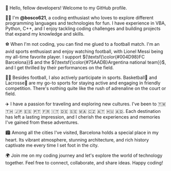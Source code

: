👋 Hello, fellow developers! Welcome to my GitHub profile.

👨‍💻 I'm <b>@bosco621</b>, a coding enthusiast who loves to explore different programming languages and technologies for fun. I have experience in VBA, Python, C++, and I enjoy tackling coding challenges and building projects that expand my knowledge and skills.

⚽️ When I'm not coding, you can find me glued to a football match. I'm an avid sports enthusiast and enjoy watching football, with Lionel Messi being my all-time favorite player. I support ${\textsf{\color{#004D98}FC Barcelona}}$ and the ${\textsf{\color{#75AADB}Argentina national team}}$, and I get thrilled by their performances on the field.

🏃🏻 Besides football, I also actively participate in sports. Basketball🏀 and Lacrosse🥍 are my go-to sports for staying active and engaging in friendly competition. There's nothing quite like the rush of adrenaline on the court or field.

✈️ I have a passion for traveling and exploring new cultures. I've been to 🇹🇼 🇹🇭 🇯🇵 🇪🇸 🇵🇹 🇫🇷 🇮🇹 🇩🇪 🇸🇪 🇲🇦 🇨🇿 🇦🇹 🇭🇺 🇦🇩. Each destination has left a lasting impression, and I cherish the experiences and memories I've gained from these adventures.

🏙️ Among all the cities I've visited, Barcelona holds a special place in my heart. Its vibrant atmosphere, stunning architecture, and rich history captivate me every time I set foot in the city.

🌍 Join me on my coding journey and let's explore the world of technology together. Feel free to connect, collaborate, and share ideas. Happy coding!

<!---
bosco621/bosco621 is a ✨ special ✨ repository because its `README.md` (this file) appears on your GitHub profile.
You can click the Preview link to take a look at your changes.
--->
